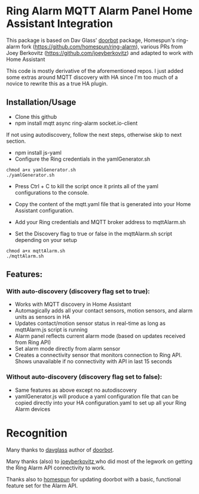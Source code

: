 Ring Alarm MQTT Alarm Panel Home Assistant Integration
=====================
This package is based on Dav Glass' [doorbot](https://github.com/davglass/doorbot) package, Homespun's ring-alarm fork (https://github.com/homespun/ring-alarm), various PRs from Joey Berkovitz (https://github.com/joeyberkovitz) and adapted to work with Home Assistant

This code is mostly derivative of the aforementioned repos.  I just added some extras around MQTT discovery with HA since I'm too much of a novice to rewrite this as a true HA plugin.

Installation/Usage
------------

* Clone this github
* npm install mqtt async ring-alarm socket.io-client

If not using autodiscovery, follow the next steps, otherwise skip to next section.
* npm install js-yaml
* Configure the Ring credentials in the yamlGenerator.sh
```
chmod a+x yamlGenerator.sh
./yamlGenerator.sh
```
* Press Ctrl + C to kill the script once it prints all of the yaml configurations to the console.
* Copy the content of the mqtt.yaml file that is generated into your Home Assistant configuration.

* Add your Ring credentials and MQTT broker address to mqttAlarm.sh
* Set the Discovery flag to true or false in the mqttAlarm.sh script depending on your setup
```
chmod a+x mqttAlarm.sh
./mqttAlarm.sh
```



## Features:
### With auto-discovery (discovery flag set to true):
* Works with MQTT discovery in Home Assistant
* Automagically adds all your contact sensors, motion sensors, and alarm units as sensors in HA
* Updates contact/motion sensor status in real-time as long as mqttAlarm.js script is running
* Alarm panel reflects current alarm mode (based on updates received from Ring API)
* Set alarm mode directly from alarm sensor
* Creates a connectivity sensor that monitors connection to Ring API.  Shows unavailable if no connectivity with API in last 15 seconds

### Without auto-discovery (discovery flag set to false):
* Same features as above except no autodiscovery
* yamlGenerator.js will produce a yaml configuration file that can be copied directly into your HA configuration.yaml to set up all your Ring Alarm devices

# Recognition
Many thanks to [davglass](https://github.com/davglass) author of [doorbot](https://github.com/davglass/doorbot).

Many thanks (also) to [joeyberkovitz ](https://github.com/joeyberkovitz) who did most of the legwork on getting the Ring Alarm API connectivity to work.

Thanks also to [homespun](https://github.com/homespun) for updating doorbot with a basic, functional feature set for the Alarm API.

